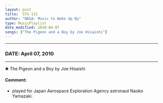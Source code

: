 ```yaml
---
layout: post
title:  STS-131
author: "NASA: Music to Wake Up By"
type: MusicPlaylist
date_modified: 2010-04-07
songs: ["The Pigeon and a Boy by Joe Hisaishi"]
---
```


----
### DATE: April 07, 2010
----
✺ The Pigeon and a Boy by Joe Hisaishi

#### Comment:
* played for Japan Aerospace Exploration Agency astronaut Naoko Yamazaki.



<br/>
<center>
	<a target="_blank"
	   href="https://twitter.com/intent/tweet?hashtags=Space,NASA,Playlist,NASAWakeupCalls,SpaceProgram&text={{ page.author}}, '{{ page.songs.first }}' {{ page.title }}, {{ page.date | date: '%B %d, %Y' }}. {{ site.url }}{{ page.url }}&via=nasawakeupcalls"><i class="fab fa-twitter" alt="Tweet this page" style="font-size: 1.3em;"></i></a>
	&nbsp; 	<i class="fas fa-user-astronaut" style="font-size: 1.5em;"></i> &nbsp;
    <a type="amzn" search="'The Pigeon and a Boy by Joe Hisaishi'" category="popular music">
    <i class="fab fa-amazon" style="font-size: 1.3em;"></i></a>
</center>
